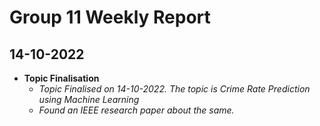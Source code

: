 # Group 11 Weekly Report

## 14-10-2022

- **Topic Finalisation**
     - *Topic Finalised on 14-10-2022. The topic is Crime Rate Prediction using Machine Learning*
     - *Found an IEEE research paper about the same.*
